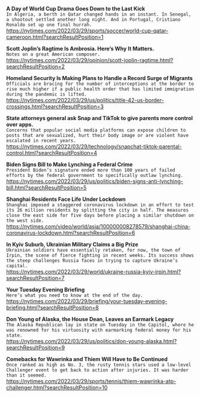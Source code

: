 **A Day of World Cup Drama Goes Down to the Last Kick**\
`In Algeria, a berth in Qatar changed hands in an instant. In Senegal, a shootout settled another long night. And in Portugal, Cristiano Ronaldo set up one final hurrah.`\
https://nytimes.com/2022/03/29/sports/soccer/world-cup-qatar-cameroon.html?searchResultPosition=1

**Scott Joplin’s Ragtime Is Ambrosia. Here’s Why It Matters.**\
`Notes on a great American composer.`\
https://nytimes.com/2022/03/29/opinion/scott-joplin-ragtime.html?searchResultPosition=2

**Homeland Security Is Making Plans to Handle a Record Surge of Migrants**\
`Officials are bracing for the number of interceptions at the border to rise much higher if a public health order that has limited immigration during the pandemic is lifted.`\
https://nytimes.com/2022/03/29/us/politics/title-42-us-border-crossings.html?searchResultPosition=3

**State attorneys general ask Snap and TikTok to give parents more control over apps.**\
`Concerns that popular social media platforms can expose children to posts that are sexualized, hurt their body image or are violent have escalated in recent years.`\
https://nytimes.com/2022/03/29/technology/snapchat-tiktok-parental-control.html?searchResultPosition=4

**Biden Signs Bill to Make Lynching a Federal Crime**\
`President Biden’s signature ended more than 100 years of failed efforts by the federal government to specifically outlaw lynching.`\
https://nytimes.com/2022/03/29/us/politics/biden-signs-anti-lynching-bill.html?searchResultPosition=5

**Shanghai Residents Face Life Under Lockdown**\
`Shanghai imposed a staggered coronavirus lockdown in an effort to test its 26 million residents by splitting the city in half. The measures close the east side for five days before placing a similar shutdown on the west side.`\
https://nytimes.com/video/world/asia/100000008278579/shanghai-china-coronavirus-lockdown.html?searchResultPosition=6

**In Kyiv Suburb, Ukrainian Military Claims a Big Prize**\
`Ukrainian soldiers have essentially retaken, for now, the town of Irpin, the scene of fierce fighting in recent weeks. Its success shows the steep challenges Russia faces in trying to capture Ukraine’s capital.`\
https://nytimes.com/2022/03/29/world/ukraine-russia-kyiv-irpin.html?searchResultPosition=7

**Your Tuesday Evening Briefing**\
`Here’s what you need to know at the end of the day.`\
https://nytimes.com/2022/03/29/briefing/your-tuesday-evening-briefing.html?searchResultPosition=8

**Don Young of Alaska, the House Dean, Leaves an Earmark Legacy**\
`The Alaska Republican lay in state on Tuesday in the Capitol, where he was renowned for his virtuosity with earmarking federal money for his state.`\
https://nytimes.com/2022/03/29/us/politics/don-young-alaska.html?searchResultPosition=9

**Comebacks for Wawrinka and Thiem Will Have to Be Continued**\
`Once ranked as high as No. 3, the rusty tennis stars used a low-level Challenger event to get back to action after injuries. It was harder than it seemed.`\
https://nytimes.com/2022/03/29/sports/tennis/thiem-wawrinka-atp-challenger.html?searchResultPosition=10

